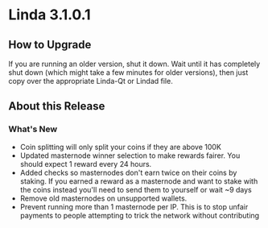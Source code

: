 # Linda 3.1.0.1

## How to Upgrade
If you are running an older version, shut it down. Wait until it has completely shut down (which might take a few minutes for older versions), then just copy over the appropriate Linda-Qt or Lindad file.

## About this Release

### What's New
- Coin splitting will only split your coins if they are above 100K
- Updated masternode winner selection to make rewards fairer. You should expect 1 reward every 24 hours.
- Added checks so masternodes don't earn twice on their coins by staking. If you earned a reward as a masternode and want to stake with the coins instead you'll need to send them to yourself or wait ~9 days
- Remove old masternodes on unsupported wallets.
- Prevent running more than 1 masternode per IP. This is to stop unfair payments to people attempting to trick the network without contributing